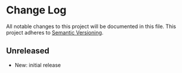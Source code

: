 # Change Log

All notable changes to this project will be documented in this file.
This project adheres to [Semantic Versioning](http://semver.org/).

## Unreleased

* New: initial release
